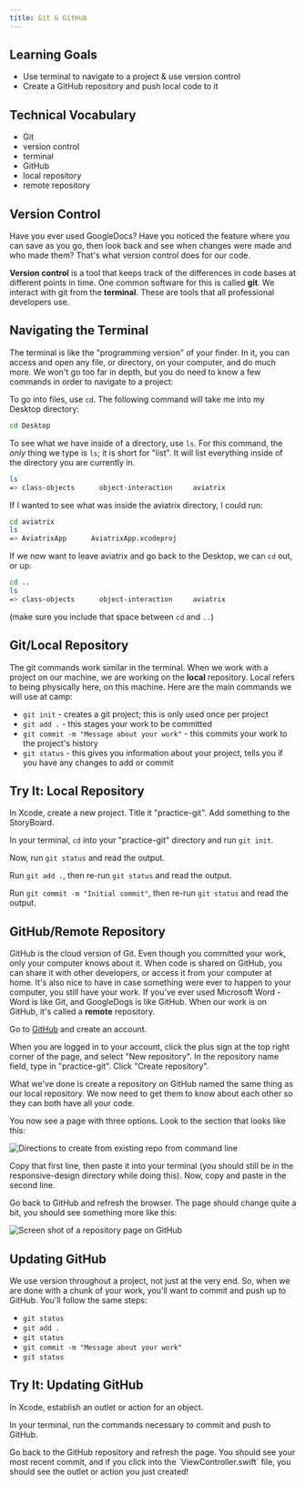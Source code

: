 ```yaml
---
title: Git & GitHub
---
```


## Learning Goals

* Use terminal to navigate to a project & use version control
* Create a GitHub repository and push local code to it

## Technical Vocabulary

- Git
- version control
- terminal
- GitHub
- local repository
- remote repository

## Version Control

Have you ever used GoogleDocs? Have you noticed the feature where you can save as you go, then look back and see when changes were made and who made them? That's what version control does for our code.

**Version control** is a tool that keeps track of the differences in code bases at different points in time. One common software for this is called **git**. We interact with git from the **terminal**. These are tools that all professional developers use.

## Navigating the Terminal

The terminal is like the "programming version" of your finder. In it, you can access and open any file, or directory, on your computer, and do much more. We won't go too far in depth, but you do need to know a few commands in order to navigate to a project:

To go into files, use `cd`. The following command will take me into my Desktop directory:

```bash
cd Desktop
```

To see what we have inside of a directory, use `ls`. For this command, the _only_ thing we type is `ls`; it is short for "list". It will list everything inside of the directory you are currently in.

```bash
ls
=> class-objects      object-interaction     aviatrix        
```

If I wanted to see what was inside the aviatrix directory, I could run:

```bash
cd aviatrix
ls
=> AviatrixApp		AviatrixApp.xcodeproj
```

If we now want to leave aviatrix and go back to the Desktop, we can `cd` out, or up:

```bash
cd ..
ls
=> class-objects      object-interaction     aviatrix  
```

(make sure you include that space between `cd` and `..`)

## Git/Local Repository

The git commands work similar in the terminal. When we work with a project on our machine, we are working on the **local** repository. Local refers to being physically here, on this machine. Here are the main commands we will use at camp:

- `git init` - creates a git project; this is only used once per project
- `git add .` - this stages your work to be committed
- `git commit -m "Message about your work"` - this commits your work to the project's history
- `git status` - this gives you information about your project, tells you if you have any changes to add or commit

<div class="try-it">
  <h2>Try It: Local Repository</h2>
  <p>In Xcode, create a new project. Title it "practice-git". Add something to the StoryBoard.</p>
  <p>In your terminal, <code class="try-it-code">cd</code> into your "practice-git" directory and run <code class="try-it-code">git init</code>.</p>
  <p>Now, run <code class="try-it-code">git status</code> and read the output.</p>
  <p>Run <code class="try-it-code">git add .</code>, then re-run <code class="try-it-code">git status</code> and read the output.</p>
  <p>Run <code class="try-it-code">git commit -m "Initial commit"</code>, then re-run <code class="try-it-code">git status</code> and read the output.</p>
</div>

## GitHub/Remote Repository

GitHub is the cloud version of Git. Even though you committed your work, only your computer knows about it. When code is shared on GitHub, you can share it with other developers, or access it from your computer at home. It's also nice to have in case something were ever to happen to your computer, you still have your work. If you've ever used Microsoft Word - Word is like Git, and GoogleDogs is like GitHub. When our work is on GitHub, it's called a **remote** repository.

Go to <a target="blank" href="https://github.com/">GitHub</a> and create an account.

When you are logged in to your account, click the plus sign at the top right corner of the page, and select "New repository". In the repository name field, type in "practice-git". Click "Create repository".

What we've done is create a repository on GitHub named the same thing as our local repository. We now need to get them to know about each other so they can both have all your code.

You now see a page with three options. Look to the section that looks like this:

<img class="medium" src="{{ site.url }}/web-app/lessons/git-github/assets/create-repo.png" alt="Directions to create from existing repo from command line">

Copy that first line, then paste it into your terminal (you should still be in the responsive-design directory while doing this). Now, copy and paste in the second line.

Go back to GitHub and refresh the browser. The page should change quite a bit, you should see something more like this:

<img class="small" src="{{ site.url }}/web-app/lessons/git-github/assets/repo.png" alt="Screen shot of a repository page on GitHub">

## Updating GitHub

We use version throughout a project, not just at the very end. So, when we are done with a chunk of your work, you'll want to commit and push up to GitHub. You'll follow the same steps:

- `git status`
- `git add .`
- `git status`
- `git commit -m "Message about your work"`
- `git status`

<div class="try-it">
  <h2>Try It: Updating GitHub</h2>
  <p>In Xcode, establish an outlet or action for an object.</p>
  <p>In your terminal, run the commands necessary to commit and push to GitHub.</p>
  <p>Go back to the GitHub repository and refresh the page. You should see your most recent commit, and if you click into the `ViewController.swift` file, you should see the outlet or action you just created!</p>
</div>
